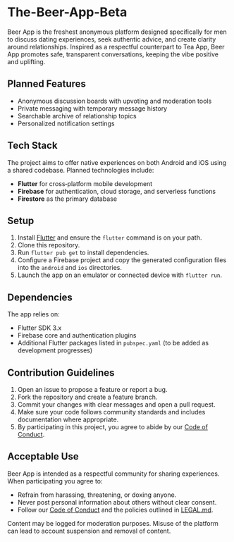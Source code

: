 # The-Beer-App-Beta
Beer App is the freshest anonymous platform designed specifically for men to discuss dating experiences, seek authentic advice, and create clarity around relationships. Inspired as a respectful counterpart to Tea App, Beer App promotes safe, transparent conversations, keeping the vibe positive and uplifting.

## Planned Features

* Anonymous discussion boards with upvoting and moderation tools
* Private messaging with temporary message history
* Searchable archive of relationship topics
* Personalized notification settings

## Tech Stack

The project aims to offer native experiences on both Android and iOS using a shared codebase. Planned technologies include:

* **Flutter** for cross‑platform mobile development
* **Firebase** for authentication, cloud storage, and serverless functions
* **Firestore** as the primary database

## Setup

1. Install [Flutter](https://docs.flutter.dev/get-started/install) and ensure the `flutter` command is on your path.
2. Clone this repository.
3. Run `flutter pub get` to install dependencies.
4. Configure a Firebase project and copy the generated configuration files into the `android` and `ios` directories.
5. Launch the app on an emulator or connected device with `flutter run`.

## Dependencies

The app relies on:

* Flutter SDK 3.x
* Firebase core and authentication plugins
* Additional Flutter packages listed in `pubspec.yaml` (to be added as development progresses)

## Contribution Guidelines

1. Open an issue to propose a feature or report a bug.
2. Fork the repository and create a feature branch.
3. Commit your changes with clear messages and open a pull request.
4. Make sure your code follows community standards and includes documentation where appropriate.
5. By participating in this project, you agree to abide by our [Code of Conduct](CODE_OF_CONDUCT.md).

## Acceptable Use

Beer App is intended as a respectful community for sharing experiences. When participating you agree to:

* Refrain from harassing, threatening, or doxing anyone.
* Never post personal information about others without clear consent.
* Follow our [Code of Conduct](CODE_OF_CONDUCT.md) and the policies outlined in [LEGAL.md](LEGAL.md).

Content may be logged for moderation purposes. Misuse of the platform can lead to account suspension and removal of content.
